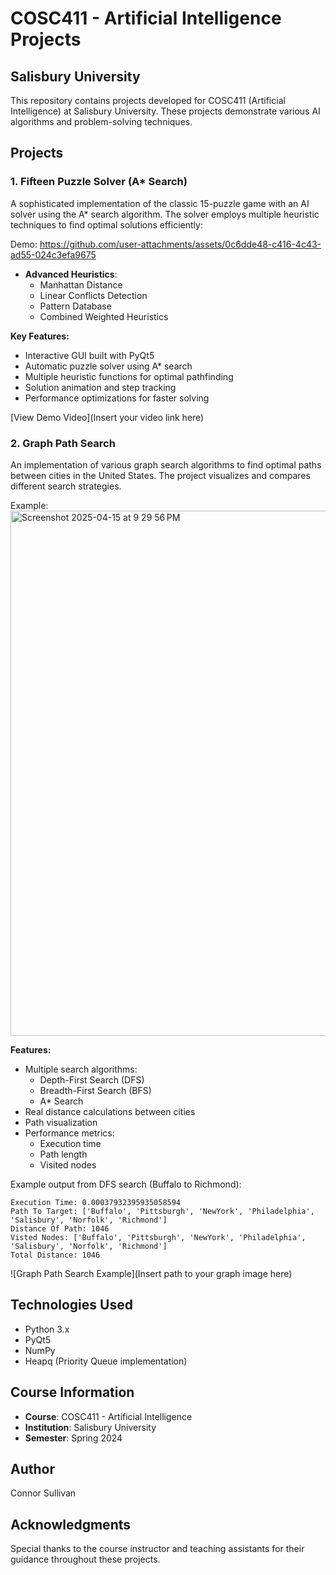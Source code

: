 # COSC411 - Artificial Intelligence Projects
## Salisbury University

This repository contains projects developed for COSC411 (Artificial Intelligence) at Salisbury University. These projects demonstrate various AI algorithms and problem-solving techniques.

## Projects

### 1. Fifteen Puzzle Solver (A* Search)
A sophisticated implementation of the classic 15-puzzle game with an AI solver using the A* search algorithm. The solver employs multiple heuristic techniques to find optimal solutions efficiently:

Demo:
https://github.com/user-attachments/assets/0c6dde48-c416-4c43-ad55-024c3efa9675


- **Advanced Heuristics**:
  - Manhattan Distance
  - Linear Conflicts Detection
  - Pattern Database
  - Combined Weighted Heuristics

**Key Features:**
- Interactive GUI built with PyQt5
- Automatic puzzle solver using A* search
- Multiple heuristic functions for optimal pathfinding
- Solution animation and step tracking
- Performance optimizations for faster solving

[View Demo Video](Insert your video link here)

### 2. Graph Path Search
An implementation of various graph search algorithms to find optimal paths between cities in the United States. The project visualizes and compares different search strategies.

Example:
<img width="840" alt="Screenshot 2025-04-15 at 9 29 56 PM" src="https://github.com/user-attachments/assets/8b53947d-d56c-4293-b592-d8371abcbfee" />

**Features:**
- Multiple search algorithms:
  - Depth-First Search (DFS)
  - Breadth-First Search (BFS)
  - A* Search
- Real distance calculations between cities
- Path visualization
- Performance metrics:
  - Execution time
  - Path length
  - Visited nodes

Example output from DFS search (Buffalo to Richmond):
```
Execution Time: 0.00037932395935058594
Path To Target: ['Buffalo', 'Pittsburgh', 'NewYork', 'Philadelphia', 'Salisbury', 'Norfolk', 'Richmond']
Distance Of Path: 1046
Visted Nodes: ['Buffalo', 'Pittsburgh', 'NewYork', 'Philadelphia', 'Salisbury', 'Norfolk', 'Richmond']
Total Distance: 1046
```

![Graph Path Search Example](Insert path to your graph image here)

## Technologies Used
- Python 3.x
- PyQt5
- NumPy
- Heapq (Priority Queue implementation)

## Course Information
- **Course**: COSC411 - Artificial Intelligence
- **Institution**: Salisbury University
- **Semester**: Spring 2024

## Author
Connor Sullivan

## Acknowledgments
Special thanks to the course instructor and teaching assistants for their guidance throughout these projects. 
